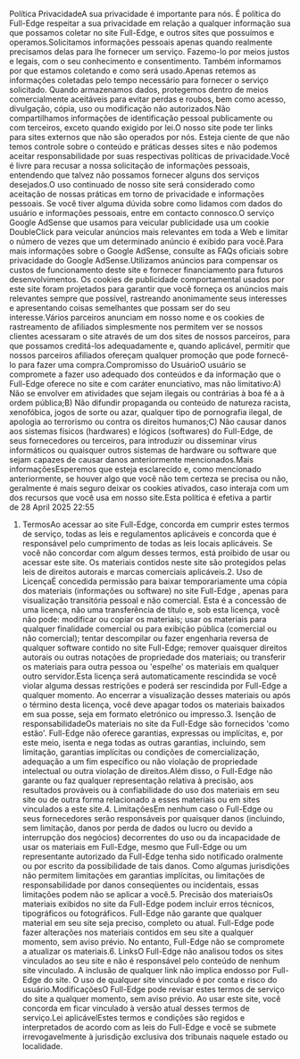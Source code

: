 Política PrivacidadeA sua privacidade é importante para nós. É política do Full-Edge respeitar a sua privacidade em relação a qualquer informação sua que possamos coletar no site Full-Edge, e outros sites que possuímos e operamos.Solicitamos informações pessoais apenas quando realmente precisamos delas para lhe fornecer um serviço. Fazemo-lo por meios justos e legais, com o seu conhecimento e consentimento. Também informamos por que estamos coletando e como será usado.Apenas retemos as informações coletadas pelo tempo necessário para fornecer o serviço solicitado. Quando armazenamos dados, protegemos dentro de meios comercialmente aceitáveis ​​para evitar perdas e roubos, bem como acesso, divulgação, cópia, uso ou modificação não autorizados.Não compartilhamos informações de identificação pessoal publicamente ou com terceiros, exceto quando exigido por lei.O nosso site pode ter links para sites externos que não são operados por nós. Esteja ciente de que não temos controle sobre o conteúdo e práticas desses sites e não podemos aceitar responsabilidade por suas respectivas políticas de privacidade.Você é livre para recusar a nossa solicitação de informações pessoais, entendendo que talvez não possamos fornecer alguns dos serviços desejados.O uso continuado de nosso site será considerado como aceitação de nossas práticas em torno de privacidade e informações pessoais. Se você tiver alguma dúvida sobre como lidamos com dados do usuário e informações pessoais, entre em contacto connosco.O serviço Google AdSense que usamos para veicular publicidade usa um cookie DoubleClick para veicular anúncios mais relevantes em toda a Web e limitar o número de vezes que um determinado anúncio é exibido para você.Para mais informações sobre o Google AdSense, consulte as FAQs oficiais sobre privacidade do Google AdSense.Utilizamos anúncios para compensar os custos de funcionamento deste site e fornecer financiamento para futuros desenvolvimentos. Os cookies de publicidade comportamental usados ​​por este site foram projetados para garantir que você forneça os anúncios mais relevantes sempre que possível, rastreando anonimamente seus interesses e apresentando coisas semelhantes que possam ser do seu interesse.Vários parceiros anunciam em nosso nome e os cookies de rastreamento de afiliados simplesmente nos permitem ver se nossos clientes acessaram o site através de um dos sites de nossos parceiros, para que possamos creditá-los adequadamente e, quando aplicável, permitir que nossos parceiros afiliados ofereçam qualquer promoção que pode fornecê-lo para fazer uma compra.Compromisso do UsuárioO usuário se compromete a fazer uso adequado dos conteúdos e da informação que o Full-Edge oferece no site e com caráter enunciativo, mas não limitativo:A) Não se envolver em atividades que sejam ilegais ou contrárias à boa fé a à ordem pública;B) Não difundir propaganda ou conteúdo de natureza racista, xenofóbica, jogos de sorte ou azar, qualquer tipo de pornografia ilegal, de apologia ao terrorismo ou contra os direitos humanos;C) Não causar danos aos sistemas físicos (hardwares) e lógicos (softwares) do Full-Edge, de seus fornecedores ou terceiros, para introduzir ou disseminar vírus informáticos ou quaisquer outros sistemas de hardware ou software que sejam capazes de causar danos anteriormente mencionados.Mais informaçõesEsperemos que esteja esclarecido e, como mencionado anteriormente, se houver algo que você não tem certeza se precisa ou não, geralmente é mais seguro deixar os cookies ativados, caso interaja com um dos recursos que você usa em nosso site.Esta política é efetiva a partir de 28 April 2025 22:55
1. TermosAo acessar ao site Full-Edge, concorda em cumprir estes termos de serviço, todas as leis e regulamentos aplicáveis ​​e concorda que é responsável pelo cumprimento de todas as leis locais aplicáveis. Se você não concordar com algum desses termos, está proibido de usar ou acessar este site. Os materiais contidos neste site são protegidos pelas leis de direitos autorais e marcas comerciais aplicáveis.2. Uso de LicençaÉ concedida permissão para baixar temporariamente uma cópia dos materiais (informações ou software) no site Full-Edge , apenas para visualização transitória pessoal e não comercial. Esta é a concessão de uma licença, não uma transferência de título e, sob esta licença, você não pode: modificar ou copiar os materiais; usar os materiais para qualquer finalidade comercial ou para exibição pública (comercial ou não comercial); tentar descompilar ou fazer engenharia reversa de qualquer software contido no site Full-Edge; remover quaisquer direitos autorais ou outras notações de propriedade dos materiais; ou transferir os materiais para outra pessoa ou 'espelhe' os materiais em qualquer outro servidor.Esta licença será automaticamente rescindida se você violar alguma dessas restrições e poderá ser rescindida por Full-Edge a qualquer momento. Ao encerrar a visualização desses materiais ou após o término desta licença, você deve apagar todos os materiais baixados em sua posse, seja em formato eletrónico ou impresso.3. Isenção de responsabilidadeOs materiais no site da Full-Edge são fornecidos 'como estão'. Full-Edge não oferece garantias, expressas ou implícitas, e, por este meio, isenta e nega todas as outras garantias, incluindo, sem limitação, garantias implícitas ou condições de comercialização, adequação a um fim específico ou não violação de propriedade intelectual ou outra violação de direitos.Além disso, o Full-Edge não garante ou faz qualquer representação relativa à precisão, aos resultados prováveis ​​ou à confiabilidade do uso dos materiais em seu site ou de outra forma relacionado a esses materiais ou em sites vinculados a este site.4. LimitaçõesEm nenhum caso o Full-Edge ou seus fornecedores serão responsáveis ​​por quaisquer danos (incluindo, sem limitação, danos por perda de dados ou lucro ou devido a interrupção dos negócios) decorrentes do uso ou da incapacidade de usar os materiais em Full-Edge, mesmo que Full-Edge ou um representante autorizado da Full-Edge tenha sido notificado oralmente ou por escrito da possibilidade de tais danos. Como algumas jurisdições não permitem limitações em garantias implícitas, ou limitações de responsabilidade por danos conseqüentes ou incidentais, essas limitações podem não se aplicar a você.5. Precisão dos materiaisOs materiais exibidos no site da Full-Edge podem incluir erros técnicos, tipográficos ou fotográficos. Full-Edge não garante que qualquer material em seu site seja preciso, completo ou atual. Full-Edge pode fazer alterações nos materiais contidos em seu site a qualquer momento, sem aviso prévio. No entanto, Full-Edge não se compromete a atualizar os materiais.6. LinksO Full-Edge não analisou todos os sites vinculados ao seu site e não é responsável pelo conteúdo de nenhum site vinculado. A inclusão de qualquer link não implica endosso por Full-Edge do site. O uso de qualquer site vinculado é por conta e risco do usuário.ModificaçõesO Full-Edge pode revisar estes termos de serviço do site a qualquer momento, sem aviso prévio. Ao usar este site, você concorda em ficar vinculado à versão atual desses termos de serviço.Lei aplicávelEstes termos e condições são regidos e interpretados de acordo com as leis do Full-Edge e você se submete irrevogavelmente à jurisdição exclusiva dos tribunais naquele estado ou localidade.
